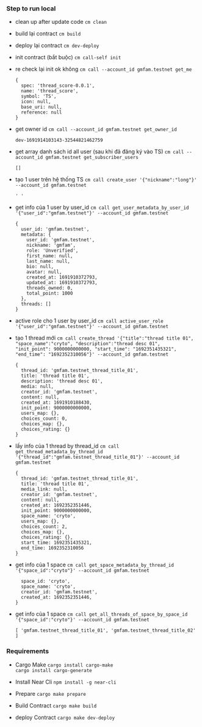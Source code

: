 ### Step to run local

- clean up after update code
  ```cm clean```

- build lại contract 
  ```cm build```

- deploy lại contract
  ```cm dev-deploy```

- init contract (bắt buộc)
  ```cm call-self init```

- re check lại init ok không
  ```cm call --account_id gmfam.testnet get_me```
  ```
  {
    spec: 'thread_score-0.0.1',
    name: 'thread_score',
    symbol: 'TS',
    icon: null,
    base_uri: null,
    reference: null
  }
  ```
- get owner id
  ```cm call --account_id gmfam.testnet get_owner_id```
  ```
  dev-1691914103143-32544821462759
  ```
- get array danh sách id all user (sau khi đã đăng ký vào TS)
  ```cm call --account_id gmfam.testnet get_subscriber_users```

  ```
  []
  ```
- tạo 1 user trên hệ thống TS
  ```cm call create_user '{"nickname":"long"}' --account_id gmfam.testnet```
  ```
  ' '
  ```
- get info của 1 user by user_id
  ```cm call get_user_metadata_by_user_id '{"user_id":"gmfam.testnet"}' --account_id gmfam.testnet```
  ```
  {
    user_id: 'gmfam.testnet',
    metadata: {
      user_id: 'gmfam.testnet',
      nickname: 'gmfam',
      role: 'Unverified',
      first_name: null,
      last_name: null,
      bio: null,
      avatar: null,
      created_at: 1691910372793,
      updated_at: 1691910372793,
      threads_owned: 0,
      total_point: 1000
    },
    threads: []
  }
  ```
- active role cho 1 user by user_id
  ```cm call active_user_role '{"user_id":"gmfam.testnet"}' --account_id gmfam.testnet```

- tạo 1 thread mới
  ```cm call create_thread '{"title":"thread title 01", "space_name":"cryto", "description":"thread desc 01",  "init_point": 9000000000000, "start_time": "1692351435321", "end_time": "1692352310056"}' --account_id gmfam.testnet```

  ```
  {
    thread_id: 'gmfam.testnet_thread_title_01',
    title: 'thread title 01',
    description: 'thread desc 01',
    media: null,
    creator_id: 'gmfam.testnet',
    content: null,
    created_at: 1691910188430,
    init_point: 9000000000000,
    users_map: {},
    choices_count: 0,
    choices_map: {},
    choices_rating: {}
  }
  ```
- lấy info của 1 thread by thread_id
  ```cm call get_thread_metadata_by_thread_id '{"thread_id":"gmfam.testnet_thread_title_01"}' --account_id gmfam.testnet```

    ```
    {
      thread_id: 'gmfam.testnet_thread_title_01',
      title: 'thread title 01',
      media_link: null,
      creator_id: 'gmfam.testnet',
      content: null,
      created_at: 1692352351446,
      init_point: 9000000000000,
      space_name: 'cryto',
      users_map: {},
      choices_count: 2,
      choices_map: {},
      choices_rating: {},
      start_time: 1692351435321,
      end_time: 1692352310056
    }
  ```
- get info của 1 space
  ```cm call get_space_metadata_by_thread_id '{"space_id":"cryto"}' --account_id gmfam.testnet```
    ```{
      space_id: 'cryto',
      space_name: 'cryto',
      creator_id: 'gmfam.testnet',
      created_at: 1692352351446,
    }
    ```
- get info của 1 space
  ```cm call get_all_threads_of_space_by_space_id '{"space_id":"cryto"}' --account_id gmfam.testnet```
  ```
  [ 'gmfam.testnet_thread_title_01', 'gmfam.testnet_thread_title_02' ]

  ```

### Requirements
+ Cargo Make
`cargo install cargo-make`    
`cargo install cargo-generate`

+ Install Near Cli
`npm install -g near-cli`

+ Prepare
`cargo make prepare`

+ Build Contract
`cargo make build`

+ deploy Contract
`cargo make dev-deploy`
